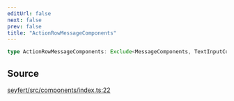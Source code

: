 ```yaml
---
editUrl: false
next: false
prev: false
title: "ActionRowMessageComponents"
---
```


```ts
type ActionRowMessageComponents: Exclude<MessageComponents, TextInputComponent>;
```

## Source

[seyfert/src/components/index.ts:22](https://github.com/potoland/potocuit/blob/c4fb0c1/src/components/index.ts#L22)
